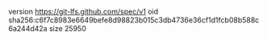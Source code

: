 version https://git-lfs.github.com/spec/v1
oid sha256:c6f7c8983e6649befe8d98823b015c3db4736e36cf1d1fcb08b588c6a244d42a
size 25950
